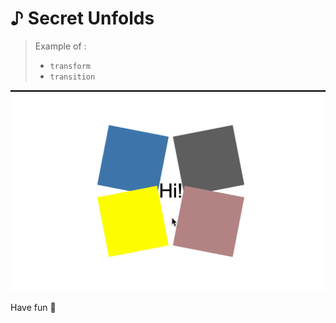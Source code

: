 # ♪ Secret Unfolds

>Example of :
>- `transform`
>- `transition`

![secret](secret-unfolds.gif)

Have fun 🤗
